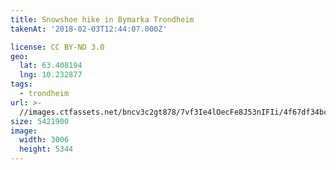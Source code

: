 ```yaml
---
title: Snowshoe hike in Bymarka Trondheim
takenAt: '2018-02-03T12:44:07.000Z'

license: CC BY-ND 3.0
geo:
  lat: 63.408194
  lng: 10.232877
tags:
  - trondheim
url: >-
  //images.ctfassets.net/bncv3c2gt878/7vf3Ie4lOecFe8J53nIFIi/4f67df34bc9e1fca27554173a30b5543/snowshoe-hike-in-bymarka-trondheim_40029663692_o
size: 5421900
image:
  width: 3006
  height: 5344
---
```

